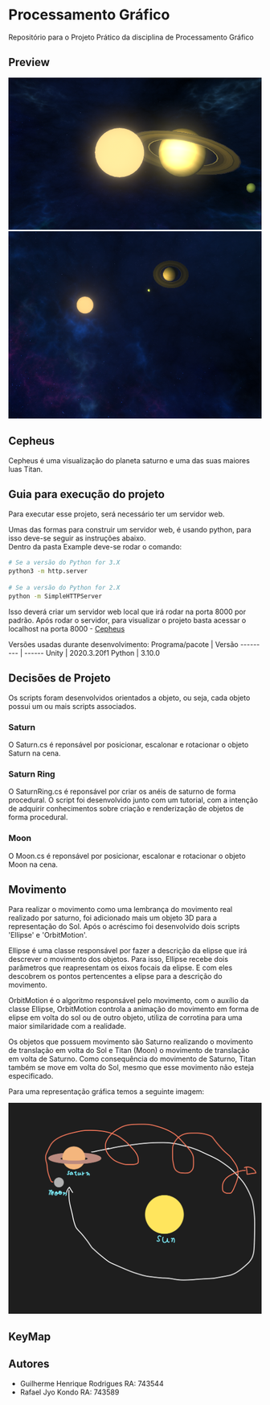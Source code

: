 # Processamento Gráfico

Repositório para o Projeto Prático da disciplina de Processamento Gráfico

## Preview

![Preview_2](Assets/Images/preview_2.png)
![Preview_3](Assets/Images/preview_3.png)

## Cepheus

Cepheus é uma visualização do planeta saturno e uma das suas maiores luas Titan.

## Guia para execução do projeto

Para executar esse projeto, será necessário ter um servidor web.

Umas das formas para construir um servidor web, é usando python, para isso deve-se seguir as instruções abaixo.</br>
Dentro da pasta Example deve-se rodar o comando:
```bash
# Se a versão do Python for 3.X
python3 -m http.server

# Se a versão do Python for 2.X
python -m SimpleHTTPServer
```

Isso deverá criar um servidor web local que irá rodar na porta 8000 por padrão. 
Após rodar o servidor, para visualizar o projeto basta acessar o localhost na porta 8000 - [Cepheus](http://localhost:8000/)


Versões usadas durante desenvolvimento:
Programa/pacote | Versão
--------- | ------
Unity | 2020.3.20f1
Python | 3.10.0


## Decisões de Projeto

Os scripts foram desenvolvidos orientados a objeto, ou seja, cada objeto possui um ou mais scripts associados.

### Saturn

O Saturn.cs é reponsável por posicionar, escalonar e rotacionar o objeto Saturn na cena.

### Saturn Ring

O SaturnRing.cs é reponsável por criar os anéis de saturno de forma procedural. O script foi desenvolvido junto com um tutorial, com a intenção de adquirir 
conhecimentos sobre criação e renderização de objetos de forma procedural.

### Moon

O Moon.cs é reponsável por posicionar, escalonar e rotacionar o objeto Moon na cena.

## Movimento

Para realizar o movimento como uma lembrança do movimento real realizado por saturno, foi adicionado mais um objeto 3D para a representação do Sol. Após o acréscimo foi desenvolvido dois scripts 'Ellipse' e 'OrbitMotion'.

Ellipse é uma classe responsável por fazer a descrição da elipse que irá descrever o movimento dos objetos. Para isso, Ellipse recebe dois parâmetros que reapresentam os eixos focais da elipse. E com eles descobrem os pontos pertencentes a elipse para a descrição do movimento.

OrbitMotion é o algoritmo responsável pelo movimento, com o auxílio da classe Ellipse, OrbitMotion controla a animação do movimento em forma de elipse em volta do sol ou de outro objeto, utiliza de corrotina para uma maior similaridade com a realidade.

Os objetos que possuem movimento são Saturno realizando o movimento de translação em volta do Sol e Titan (Moon) o movimento de translação em volta de Saturno. Como consequência do movimento de Saturno, Titan também se move em volta do Sol, mesmo que esse movimento não esteja especificado. 

Para uma representação gráfica temos a seguinte imagem: 

![Movimento](Assets/Images/movimento.png)

## KeyMap

## Autores

- Guilherme Henrique Rodrigues  RA: 743544
- Rafael Jyo Kondo              RA: 743589
